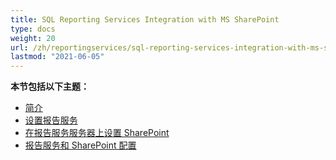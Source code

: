 ```yaml
---
title: SQL Reporting Services Integration with MS SharePoint
type: docs
weight: 20
url: /zh/reportingservices/sql-reporting-services-integration-with-ms-sharepoint/
lastmod: "2021-06-05"
---
```


**本节包括以下主题：**

- [简介](/pdf/zh/reportingservices/introduction/)
- [设置报告服务](/pdf/zh/reportingservices/setting-up-reporting-services/)
- [在报告服务服务器上设置 SharePoint](/pdf/zh/reportingservices/setting-up-sharepoint-on-reporting-services-server/)
- [报告服务和 SharePoint 配置](/pdf/zh/reportingservices/reporting-services-and-sharepoint-configuration/)